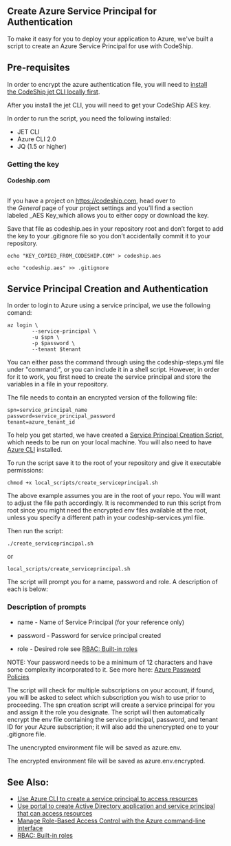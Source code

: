 ## Create Azure Service Principal for Authentication

To make it easy for you to deploy your application to Azure, we've built a script to create an Azure Service Principal for use with CodeShip.

## Pre-requisites

In order to encrypt the azure authentication file, you will need to [install the CodeShip jet CLI locally first](https://documentation.codeship.com/pro/getting-started/installation/).

After you install the jet CLI, you will need to get your CodeShip AES key.

In order to run the script, you need the following installed:

- JET CLI
- Azure CLI 2.0
- JQ (1.5 or higher)

### Getting the key

#### Codeship.com

## 

If you have a project on https://codeship.com, head over to the _General_ page of your project settings and you’ll find a section labeled _AES Key_which allows you to either copy or download the key.

Save that file as codeship.aes in your repository root and don’t forget to add the key to your .gitignore file so you don’t accidentally commit it to your repository.

```
echo "KEY_COPIED_FROM_CODESHIP.COM" > codeship.aes

echo "codeship.aes" >> .gitignore
```

## Service Principal Creation and Authentication

In order to login to Azure using a service principal, we use the following comand:

```
az login \
        --service-principal \
        -u $spn \
        -p $password \
        --tenant $tenant
```

You can either pass the command through using the codeship-steps.yml file under "command:", or you can include it in a shell script. However, in order for it to work, you first need to create the service principal and store the variables in a file in your repository.

The file needs to contain an encrypted version of the following file:

```
spn=service_principal_name
password=service_principal_password
tenant=azure_tenant_id
```

To help you get started, we have created a [Service Principal Creation Script](local_scripts/create_serviceprincipal.sh), which needs to be run on your local machine. You will also need to have [Azure CLI](https://docs.microsoft.com/azure/xplat-cli-install) installed. 

To run the script save it to the root of your repository and give it executable permissions:

```
chmod +x local_scripts/create_serviceprincipal.sh
```
The above example assumes you are in the root of your repo. You will want to adjust the file path accordingly. It is recommended to run this script from root since you might need the encrypted env files available at the root, unless you specify a different path in your codeship-services.yml file.

Then run the script: 
```
./create_serviceprincipal.sh
```
or
```
local_scripts/create_serviceprincipal.sh
```

The script will prompt you for a name, password and role. A description of each is below: 

### Description of prompts 

- name - Name of Service Principal (for your reference only)

- password - Password for service principal created

- role - Desired role see [RBAC: Built-in roles](https://docs.microsoft.com/azure/active-directory/role-based-access-built-in-roles)

NOTE: Your password needs to be a minimum of 12 characters and have some complexity incorporated to it. See more here: [Azure Password Policies](https://docs.microsoft.com/en-us/azure/active-directory/active-directory-passwords-policy)

The script will check for multiple subscriptions on your account, if found, you will be asked to select which subscription you wish to use prior to proceeding. The spn creation script will create a service principal for you and assign it the role you designate. The script will then automatically encrypt the env file containing the service principal, password, and tenant ID for your Azure subscription; it will also add the unencrypted one to your .gitignore file. 

The unencrypted environment file will be saved as azure.env.

The encrypted environment file will be saved as azure.env.encrypted.

## See Also:

- [Use Azure CLI to create a service principal to access resources](https://docs.microsoft.com/azure/azure-resource-manager/resource-group-authenticate-service-principal-cli)
- [Use portal to create Active Directory application and service principal that can access resources](https://docs.microsoft.com/azure/azure-resource-manager/resource-group-create-service-principal-portal)
- [Manage Role-Based Access Control with the Azure command-line interface](https://docs.microsoft.com/azure/active-directory/role-based-access-control-manage-access-azure-cli)
- [RBAC: Built-in roles](https://docs.microsoft.com/azure/active-directory/role-based-access-built-in-roles)